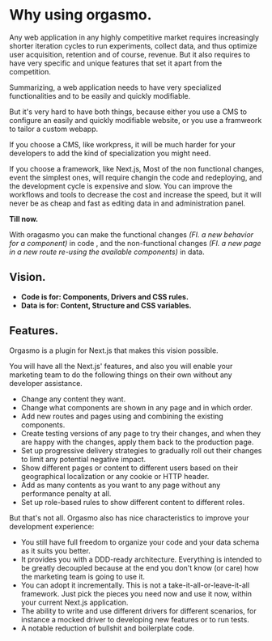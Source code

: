 # Why using orgasmo.

Any web application in any highly competitive market requires increasingly shorter iteration cycles to run experiments, collect data, and thus optimize user acquisition, retention and of course, revenue. But it also requires to have very specific and unique features that set it apart from the competition.

Summarizing, a web application needs to have very specialized functionalities and to be easily and quickly modifiable.

But it's very hard to have both things, because either you use a CMS to configure an easily and quickly modifiable website, or you use a framweork to tailor a custom webapp.

If you choose a CMS, like workpress, it will be much harder for your developers to add the kind of specialization you might need.

If you choose a framework, like Next.js, Most of the non functional changes, event the simplest ones, will require changin the code and redeploying, and the development cycle is expensive and slow. You can improve the workflows and tools to decrease the cost and increase the speed, but it will never be as cheap and fast as editing data in and administration panel.

**Till now.**

With oragasmo you can make the functional changes *(FI. a new behavior for a component)* in code , and the non-functional changes *(FI. a new page in a new route re-using the available components)* in data.

## Vision.

- **Code is for: Components, Drivers and CSS rules.**
- **Data is for: Content, Structure and CSS variables.**

## Features.

Orgasmo is a plugin for Next.js that makes this vision possible.

You will have all the Next.js' features, and also you will enable your marketing team to do the following things on their own without any developer assistance.

- Change any content they want.
- Change what components are shown in any page and in which order.
- Add new routes and pages using and combining the existing components.
- Create testing versions of any page to try their changes, and when they are happy with the changes, apply them back to the production page.
- Set up progressive delivery strategies to gradually roll out their changes to limit any potential negative impact.
- Show different pages or content to different users based on their geographical localization or any cookie or HTTP header.
- Add as many contents as you want to any page without any performance penalty at all.
- Set up role-based rules to show different content to different roles.

But that's not all. Orgasmo also has nice characteristics to improve your development experience:

- You still have full freedom to organize your code and your data schema as it suits you better.
- It provides you with a DDD-ready architecture. Everything is intended to be greatly decoupled because at the end you don't know (or care) how the marketing team is going to use it.
- You can adopt it incrementally. This is not a take-it-all-or-leave-it-all framework. Just pick the pieces you need now and use it now, within your current Next.js application.
- The ability to write and use different drivers for different scenarios, for instance a mocked driver to developing new features or to run tests.
- A notable reduction of bullshit and boilerplate code.

